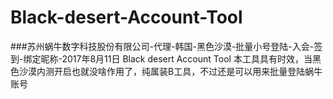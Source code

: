# Black-desert-Account-Tool
###苏州蜗牛数字科技股份有限公司-代理-韩国-黑色沙漠-批量小号登陆-入会-签到-绑定昵称-2017年8月11日 Black desert Account Tool
本工具具有时效，当黑色沙漠内测开启也就没啥作用了，纯属装B工具，不过还是可以用来批量登陆蜗牛账号
